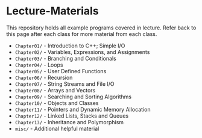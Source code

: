# Lecture-Materials
This repository holds all example programs covered in lecture. Refer back to this page after each class for more material from each class.

- `Chapter01/` - Introduction to C++; Simple I/O
- `Chapter02/` - Variables, Expressions, and Assignments
- `Chapter03/` - Branching and Conditionals
- `Chapter04/` - Loops
- `Chapter05/` - User Defined Functions
- `Chapter06/` - Recursion
- `Chapter07/` - String Streams and File I/O
- `Chapter08/` - Arrays and Vectors
- `Chapter09/` - Searching and Sorting Algorithms
- `Chapter10/` - Objects and Classes
- `Chapter11/` - Pointers and Dynamic Memory Allocation
- `Chapter12/` - Linked Lists, Stacks and Queues
- `Chapter13/` - Inheritance and Polymorphism
- `misc/` - Additional helpful material